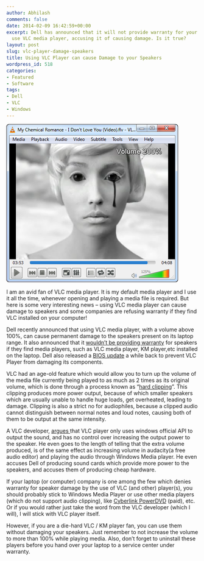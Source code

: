 ```yaml
---
author: Abhilash
comments: false
date: 2014-02-09 16:42:59+00:00
excerpt: Dell has announced that it will not provide warranty for your laptop if you
  use VLC media player, accusing it of causing damage. Is it true?
layout: post
slug: vlc-player-damage-speakers
title: Using VLC Player can cause Damage to your Speakers
wordpress_id: 518
categories:
- Featured
- Software
tags:
- Dell
- VLC
- Windows
---
```


![vlc-full-volume](images/vlc-full-volume.png)

I am an avid fan of VLC media player. It is my default media player and I use it all the time, whenever opening and playing a media file is required. But here is some very interesting news – using VLC media player can cause damage to speakers and some companies are refusing warranty if they find VLC installed on your computer!

Dell recently announced that using VLC media player, with a volume above 100%, can cause permanent damage to the speakers present on its laptop range. It also announced that it [wouldn’t be providing warranty](http://en.community.dell.com/support-forums/laptop/f/3517/t/19492918.aspx) for speakers if they find media players, such as VLC media player, KM player,etc installed on the laptop. Dell also released a [BIOS update](http://www.dell.com/support/troubleshooting/us/en/04/KCS/KcsArticles/ArticleView?c=us&l=en&s=bsd&docid=557836) a while back to prevent VLC Player from damaging its components.

VLC had an age-old feature which would allow you to turn up the volume of the media file currently being played to as much as 2 times as its original volume, which is done through a process known as “[hard clipping](http://en.wikipedia.org/wiki/Clipping_%28audio%29)”. This clipping produces more power output, because of which smaller speakers which are usually unable to handle huge loads, get overheated, leading to damage. Clipping is also a strict no for audiophiles, because a clipped audio cannot distinguish between normal notes and loud notes, causing both of them to be output at the same intensity.

A VLC developer, [argues ](https://news.ycombinator.com/item?id=7205875)that VLC player only uses windows official API to output the sound, and has no control over increasing the output power to the speaker. He even goes to the length of telling that the extra volume produced, is of the same effect as increasing volume in audacity(a free audio editor) and playing the audio through Windows Media player. He even accuses Dell of producing sound cards which provide more power to the speakers, and accuses them of producing cheap hardware.

If your laptop (or computer) company is one among the few which denies warranty for speaker damage by the use of VLC (and other) player(s), you should probably stick to Windows Media Player or use other media players (which do not support audio clipping), like [Cyberlink PowerDVD](http://www.cyberlink.com/products/powerdvd-ultra/features_en_US.html?&r=1) (paid), etc. Or if you would rather just take the word from the VLC developer (which I will), I will stick with VLC player itself.

However, if you are a die-hard VLC / KM player fan, you can use them without damaging your speakers. Just remember to not increase the volume to more than 100% while playing media. Also, don’t forget to uninstall these players before you hand over your laptop to a service center under warranty.
